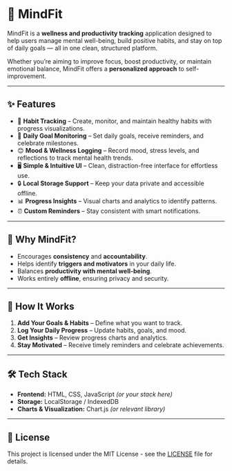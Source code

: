 # 🧠 MindFit

MindFit is a **wellness and productivity tracking** application designed to help users manage mental well-being, build positive habits, and stay on top of daily goals — all in one clean, structured platform.

Whether you’re aiming to improve focus, boost productivity, or maintain emotional balance, MindFit offers a **personalized approach** to self-improvement.

---

## ✨ Features
- 📅 **Habit Tracking** – Create, monitor, and maintain healthy habits with progress visualizations.  
- 🎯 **Daily Goal Monitoring** – Set daily goals, receive reminders, and celebrate milestones.  
- 😊 **Mood & Wellness Logging** – Record mood, stress levels, and reflections to track mental health trends.  
- 🖥 **Simple & Intuitive UI** – Clean, distraction-free interface for effortless use.  
- 🔒 **Local Storage Support** – Keep your data private and accessible offline.  
- 📊 **Progress Insights** – Visual charts and analytics to identify patterns.  
- ⏰ **Custom Reminders** – Stay consistent with smart notifications.  

---

## 🚀 Why MindFit?
- Encourages **consistency** and **accountability**.  
- Helps identify **triggers and motivators** in your daily life.  
- Balances **productivity with mental well-being**.  
- Works entirely **offline**, ensuring privacy and security.  

---

## 📌 How It Works
1. **Add Your Goals & Habits** – Define what you want to track.  
2. **Log Your Daily Progress** – Update habits, goals, and mood.  
3. **Get Insights** – Review progress charts and analytics.  
4. **Stay Motivated** – Receive timely reminders and celebrate achievements.  

---

## 🛠 Tech Stack
- **Frontend:** HTML, CSS, JavaScript *(or your stack here)*  
- **Storage:** LocalStorage / IndexedDB  
- **Charts & Visualization:** Chart.js *(or relevant library)*  


---

## 📄 License
This project is licensed under the MIT License - see the [LICENSE](LICENSE) file for details.
